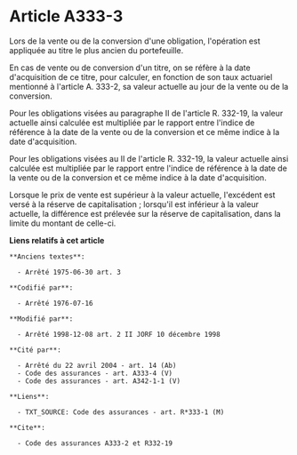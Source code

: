 # Article A333-3

Lors de la vente ou de la conversion d'une obligation, l'opération est appliquée au titre le plus ancien du portefeuille.

En cas de vente ou de conversion d'un titre, on se réfère à la date d'acquisition de ce titre, pour calculer, en fonction de
son taux actuariel mentionné à l'article A. 333-2, sa valeur actuelle au jour de la vente ou de la conversion.

Pour les obligations visées au paragraphe II de l'article R. 332-19, la valeur actuelle ainsi calculée est multipliée par le
rapport entre l'indice de référence à la date de la vente ou de la conversion et ce même indice à la date d'acquisition.

Pour les obligations visées au II de l'article R. 332-19, la valeur actuelle ainsi calculée est multipliée par le rapport
entre l'indice de référence à la date de la vente ou de la conversion et ce même indice à la date d'acquisition.

Lorsque le prix de vente est supérieur à la valeur actuelle, l'excédent est versé à la réserve de capitalisation ; lorsqu'il
est inférieur à la valeur actuelle, la différence est prélevée sur la réserve de capitalisation, dans la limite du montant de
celle-ci.

**Liens relatifs à cet article**

	**Anciens textes**:

	  - Arrêté 1975-06-30 art. 3

	**Codifié par**:

	  - Arrêté 1976-07-16

	**Modifié par**:

	  - Arrêté 1998-12-08 art. 2 II JORF 10 décembre 1998

	**Cité par**:

	  - Arrêté du 22 avril 2004 - art. 14 (Ab)
	  - Code des assurances - art. A333-4 (V)
	  - Code des assurances - art. A342-1-1 (V)

	**Liens**:

	  - TXT_SOURCE: Code des assurances - art. R*333-1 (M)

	**Cite**:

	  - Code des assurances A333-2 et R332-19
